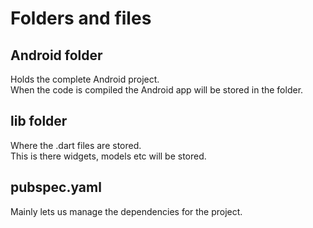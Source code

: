 # Folders and files

## Android folder

Holds the complete Android project.\
When the code is compiled the Android app will be stored in the folder.

## lib folder

Where the .dart files are stored.\
This is there widgets, models etc will be stored.

## pubspec.yaml

Mainly lets us manage the dependencies for the project.